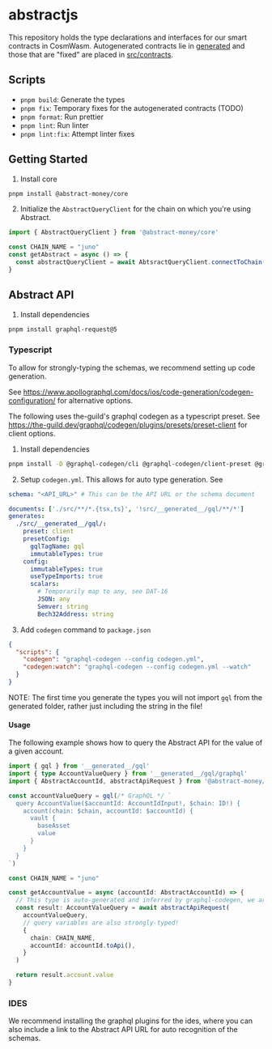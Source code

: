 # abstractjs
This repository holds the type declarations and interfaces for our smart contracts in CosmWasm.
Autogenerated contracts lie in [generated](generated) and those that are "fixed" are placed in [src/contracts](src/contracts).


## Scripts
- `pnpm build`: Generate the types
- `pnpm fix`: Temporary fixes for the autogenerated contracts (TODO)
- `pnpm format`: Run prettier
- `pnpm lint`: Run linter
- `pnpm lint:fix`: Attempt linter fixes

## Getting Started
1. Install core
```bash
pnpm install @abstract-money/core
```
2. Initialize the `AbstractQueryClient` for the chain on which you're using Abstract.
```ts
import { AbstractQueryClient } from '@abstract-money/core'

const CHAIN_NAME = "juno"
const getAbstract = async () => {
  const abstractQueryClient = await AbtsractQueryClient.connectToChain(CHAIN_NAME)
}
```


## Abstract API
1. Install dependencies
```bash
pnpm install graphql-request@5
```

### Typescript
To allow for strongly-typing the schemas, we recommend setting up code generation.

See https://www.apollographql.com/docs/ios/code-generation/codegen-configuration/ for alternative options.

The following uses the-guild's graphql codegen as a typescript preset. See https://the-guild.dev/graphql/codegen/plugins/presets/preset-client for client options.

1. Install dependencies
```bash
pnpm install -D @graphql-codegen/cli @graphql-codegen/client-preset @graphql-typed-document-node/core
```
2. Setup `codegen.yml`. This allows for auto type generation.
See
```yml
schema: "<API_URL>" # This can be the API URL or the schema document

documents: ['./src/**/*.{tsx,ts}', '!src/__generated__/gql/**/*']
generates:
  ./src/__generated__/gql/:
    preset: client
    presetConfig:
      gqlTagName: gql
      immutableTypes: true
    config:
      immutableTypes: true
      useTypeImports: true
      scalars:
        # Temporarily map to any, see DAT-16
        JSON: any
        Semver: string
        Bech32Address: string
```
3. Add `codegen` command to `package.json`
```json
{
  "scripts": {
    "codegen": "graphql-codegen --config codegen.yml",
    "codegen:watch": "graphql-codegen --config codegen.yml --watch"
  }
}
```
NOTE: The first time you generate the types you will not import `gql` from the generated folder, rather just including the string in the file!

#### Usage
The following example shows how to query the Abstract API for the value of a given account.
```ts
import { gql } from '__generated__/gql'
import { type AccountValueQuery } from '__generated__/gql/graphql'
import { AbstractAccountId, abstractApiRequest } from '@abstract-money/core'

const accountValueQuery = gql(/* GraphQL */ `
  query AccountValue($accountId: AccountIdInput!, $chain: ID!) {
    account(chain: $chain, accountId: $accountId) {
      vault {
        baseAsset
        value
      }
    }
  }
`)

const CHAIN_NAME = "juno"

const getAccountValue = async (accountId: AbstractAccountId) => {
  // This type is auto-generated and inferred by graphql-codegen, we are typing it for exemplary purposes
  const result: AccountValueQuery = await abstractApiRequest(
    accountValueQuery,
    // query variables are also strongly-typed!
    {
      chain: CHAIN_NAME,
      accountId: accountId.toApi(),
    }
  )

  return result.account.value
}
```

### IDES
We recommend installing the graphql plugins for the ides, where you can also include a link to the Abstract API URL for auto recognition of the schemas.
